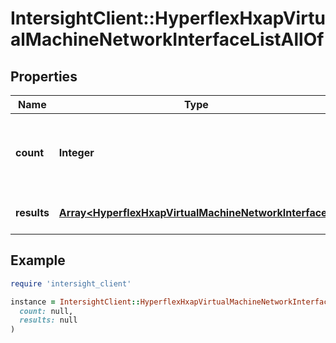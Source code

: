 # IntersightClient::HyperflexHxapVirtualMachineNetworkInterfaceListAllOf

## Properties

| Name | Type | Description | Notes |
| ---- | ---- | ----------- | ----- |
| **count** | **Integer** | The total number of &#39;hyperflex.HxapVirtualMachineNetworkInterface&#39; resources matching the request, accross all pages. The &#39;Count&#39; attribute is included when the HTTP GET request includes the &#39;$inlinecount&#39; parameter. | [optional] |
| **results** | [**Array&lt;HyperflexHxapVirtualMachineNetworkInterface&gt;**](HyperflexHxapVirtualMachineNetworkInterface.md) | The array of &#39;hyperflex.HxapVirtualMachineNetworkInterface&#39; resources matching the request. | [optional] |

## Example

```ruby
require 'intersight_client'

instance = IntersightClient::HyperflexHxapVirtualMachineNetworkInterfaceListAllOf.new(
  count: null,
  results: null
)
```

